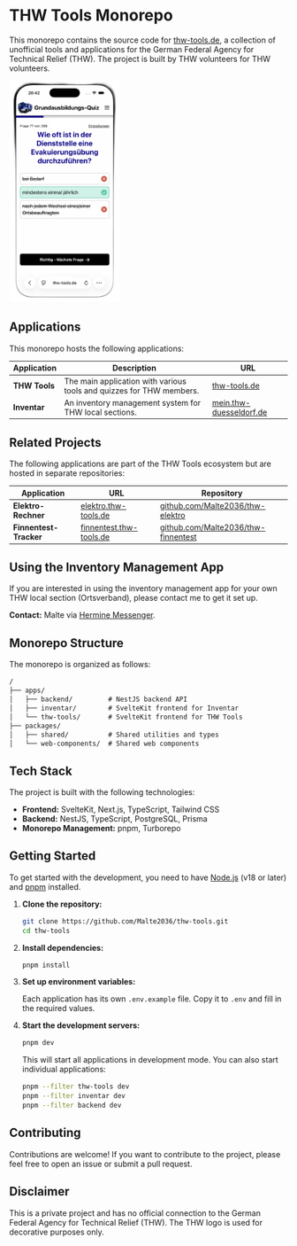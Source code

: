 # THW Tools Monorepo

This monorepo contains the source code for [thw-tools.de](https://thw-tools.de/), a collection of unofficial tools and applications for the German Federal Agency for Technical Relief (THW). The project is built by THW volunteers for THW volunteers.

<img src="./assets/screenshot_quiz.png" alt="THW Tools Screenshot" style="max-height: 400px;">

## Applications

This monorepo hosts the following applications:

| Application   | Description                                                          | URL                                                         |
| ------------- | -------------------------------------------------------------------- | ----------------------------------------------------------- |
| **THW Tools** | The main application with various tools and quizzes for THW members. | [thw-tools.de](https://thw-tools.de/)                       |
| **Inventar**  | An inventory management system for THW local sections.               | [mein.thw-duesseldorf.de](https://mein.thw-duesseldorf.de/) |

## Related Projects

The following applications are part of the THW Tools ecosystem but are hosted in separate repositories:

| Application            | URL                                                         | Repository                                                                          |
| ---------------------- | ----------------------------------------------------------- | ----------------------------------------------------------------------------------- |
| **Elektro-Rechner**    | [elektro.thw-tools.de](https://elektro.thw-tools.de/)       | [github.com/Malte2036/thw-elektro](https://github.com/Malte2036/thw-elektro)        |
| **Finnentest-Tracker** | [finnentest.thw-tools.de](https://finnentest.thw-tools.de/) | [github.com/Malte2036/thw-finnentest](https://github.com/Malte2036/thw-finnentest/) |

## Using the Inventory Management App

If you are interested in using the inventory management app for your own THW local section (Ortsverband), please contact me to get it set up.

**Contact:** Malte via [Hermine Messenger](https://app.thw-messenger.de/thw/app#/contacts/profile/1990855).

## Monorepo Structure

The monorepo is organized as follows:

```
/
├── apps/
│   ├── backend/         # NestJS backend API
│   ├── inventar/        # SvelteKit frontend for Inventar
│   └── thw-tools/       # SvelteKit frontend for THW Tools
├── packages/
│   ├── shared/          # Shared utilities and types
│   └── web-components/  # Shared web components
```

## Tech Stack

The project is built with the following technologies:

- **Frontend:** SvelteKit, Next.js, TypeScript, Tailwind CSS
- **Backend:** NestJS, TypeScript, PostgreSQL, Prisma
- **Monorepo Management:** pnpm, Turborepo

## Getting Started

To get started with the development, you need to have [Node.js](https://nodejs.org/) (v18 or later) and [pnpm](https://pnpm.io/) installed.

1.  **Clone the repository:**

    ```bash
    git clone https://github.com/Malte2036/thw-tools.git
    cd thw-tools
    ```

2.  **Install dependencies:**

    ```bash
    pnpm install
    ```

3.  **Set up environment variables:**

    Each application has its own `.env.example` file. Copy it to `.env` and fill in the required values.

4.  **Start the development servers:**

    ```bash
    pnpm dev
    ```

    This will start all applications in development mode. You can also start individual applications:

    ```bash
    pnpm --filter thw-tools dev
    pnpm --filter inventar dev
    pnpm --filter backend dev
    ```

## Contributing

Contributions are welcome! If you want to contribute to the project, please feel free to open an issue or submit a pull request.

## Disclaimer

This is a private project and has no official connection to the German Federal Agency for Technical Relief (THW). The THW logo is used for decorative purposes only.
